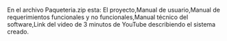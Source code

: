 En el archivo Paqueteria.zip esta: El proyecto,Manual de usuario,Manual de requerimientos funcionales y no funcionales,Manual técnico del software,Link del video de 3 minutos de YouTube describiendo el sistema creado.
